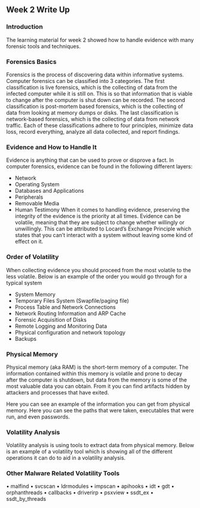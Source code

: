 ## Week 2 Write Up
### Introduction
The learning material for week 2 showed how to handle evidence with many forensic tools and techniques.

### Forensics Basics
Forensics is the process of discovering data within informative systems.  Computer forensics can be classified into 3 categories.  The first classification is live forensics, which is the collecting of data from the infected computer while it is still on.  This is so that information that is viable to change after the computer is shut down can be recorded.  The second classification is post-mortem based forensics, which is the collecting of data from looking at memory dumps or disks.  The last classification is network-based forensics, which is the collecting of data from network traffic.  Each of these classifications adhere to four principles, minimize data loss, record everything, analyze all data collected, and report findings.

### Evidence and How to Handle It
Evidence is anything that can be used to prove or disprove a fact.  In computer forensics, evidence can be found in the following different layers:
- Network
- Operating System
- Databases and Applications
- Peripherals
- Removable Media
- Human Testimony
When it comes to handling evidence, preserving the integrity of the evidence is the priority at all times.  Evidence can be volatile, meaning that they are subject to change whether willingly or unwillingly.  This can be attributed to Locard’s Exchange Principle which states that you can’t interact with a system without leaving some kind of effect on it.

### Order of Volatility
When collecting evidence you should proceed from the most volatile to the less volatile.  Below is an example of the order you would go through for a typical system
- System Memory
- Temporary Files System (Swapfile/paging file)
- Process Table and Network Connections
- Network Routing Information and ARP Cache
- Forensic Acquisition of Disks
- Remote Logging and Monitoring Data
- Physical configuration and network topology
- Backups

### Physical Memory
Physical memory (aka RAM) is the short-term memory of a computer.  The information contained within this memory is volatile and prone to decay after the computer is shutdown, but data from the memory is some of the most valuable data you can obtain.  From it you can find artifacts hidden by attackers and processes that have exited.


 
Here you can see an example of the information you can get from physical memory.  Here you can see the paths that were taken, executables that were run, and even passwords.

### Volatility Analysis
Volatility analysis is using tools to extract data from physical memory.  Below is an example of a volatility tool which is showing all of the different operations it can do to aid in a volatility analysis.
 
 
### Other Malware Related Volatility Tools
•	malfind
•	svcscan
•	ldrmodules
•	impscan
•	apihooks
•	idt
•	gdt
•	orphanthreads
•	callbacks
•	driverirp
•	psxview
•	ssdt_ex
•	ssdt_by_threads
